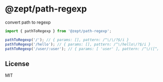 # @zept/path-regexp

convert path to regexp

```ts
import { pathToRegexp } from '@zept/path-regexp';

pathToRegexp('/'); // { params: [], pattern: /^\/\/?$/i }
pathToRegexp('/hello'); // { params: [], pattern: /^\/hello\/?$/i }
pathToRegexp('/user/:user'); // { params: [ 'user' ], pattern: /^\/([^/]+?)\/?$/i }
```

## License

MIT
